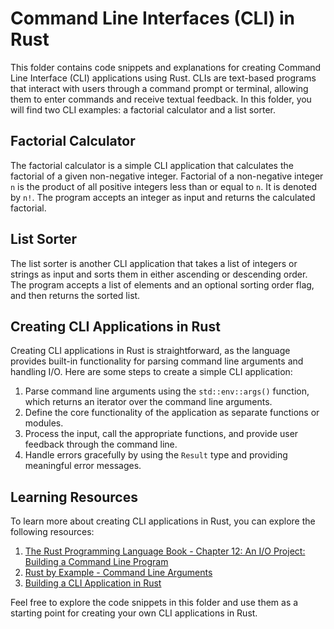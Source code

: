 # Command Line Interfaces (CLI) in Rust

This folder contains code snippets and explanations for creating Command Line Interface (CLI) applications using Rust. CLIs are text-based programs that interact with users through a command prompt or terminal, allowing them to enter commands and receive textual feedback. In this folder, you will find two CLI examples: a factorial calculator and a list sorter.

## Factorial Calculator

The factorial calculator is a simple CLI application that calculates the factorial of a given non-negative integer. Factorial of a non-negative integer `n` is the product of all positive integers less than or equal to `n`. It is denoted by `n!`. The program accepts an integer as input and returns the calculated factorial.

## List Sorter

The list sorter is another CLI application that takes a list of integers or strings as input and sorts them in either ascending or descending order. The program accepts a list of elements and an optional sorting order flag, and then returns the sorted list.

## Creating CLI Applications in Rust

Creating CLI applications in Rust is straightforward, as the language provides built-in functionality for parsing command line arguments and handling I/O. Here are some steps to create a simple CLI application:

1. Parse command line arguments using the `std::env::args()` function, which returns an iterator over the command line arguments.
2. Define the core functionality of the application as separate functions or modules.
3. Process the input, call the appropriate functions, and provide user feedback through the command line.
4. Handle errors gracefully by using the `Result` type and providing meaningful error messages.

## Learning Resources

To learn more about creating CLI applications in Rust, you can explore the following resources:

1. [The Rust Programming Language Book - Chapter 12: An I/O Project: Building a Command Line Program](https://doc.rust-lang.org/book/ch12-00-an-io-project.html)
2. [Rust by Example - Command Line Arguments](https://doc.rust-lang.org/rust-by-example/std_misc/arg.html)
3. [Building a CLI Application in Rust](https://www.jamestharpe.com/rust-cli/)

Feel free to explore the code snippets in this folder and use them as a starting point for creating your own CLI applications in Rust.
